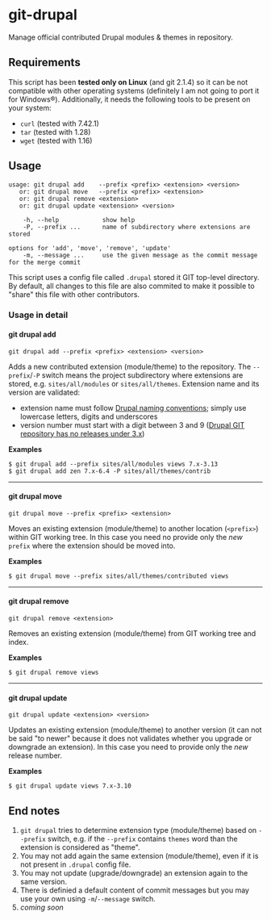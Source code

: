 # git-drupal

Manage official contributed Drupal modules & themes in repository.

## Requirements

This script has been **tested only on Linux** (and git 2.1.4) so it can be not
compatible with other operating systems (definitely I am not going to port it
for Windows&reg;). Additionally, it needs the following tools to be present on your
system:

- `curl` (tested with 7.42.1)
- `tar` (tested with 1.28)
- `wget` (tested with 1.16)

## Usage

```
usage: git drupal add    --prefix <prefix> <extension> <version>
   or: git drupal move   --prefix <prefix> <extension>
   or: git drupal remove <extension>
   or: git drupal update <extension> <version>

    -h, --help            show help
    -P, --prefix ...      name of subdirectory where extensions are stored

options for 'add', 'move', 'remove', 'update'
    -m, --message ...     use the given message as the commit message for the merge commit
```

This script uses a config file called `.drupal` stored it GIT top-level
directory. By default, all changes to this file are also commited to make it
possible to "share" this file with other contributors.

### Usage in detail

#### git drupal add
```
git drupal add --prefix <prefix> <extension> <version>
```

Adds a new contributed extension (module/theme) to the repository.
The `--prefix`/`-P` switch means the project subdirectory where extensions are
stored, e.g. `sites/all/modules` or `sites/all/themes`. Extension name and its
version are validated:

- extension name must follow [Drupal naming conventions](https://www.drupal.org/node/1074362);
simply use lowercase letters, digits and underscores
- version number must start with a digit between 3 and 9 ([Drupal GIT repository
has no releases under 3.x](http://cgit.drupalcode.org/drupal/refs))

**Examples**

```
$ git drupal add --prefix sites/all/modules views 7.x-3.13
$ git drupal add zen 7.x-6.4 -P sites/all/themes/contrib
```

---

#### git drupal move
```
git drupal move --prefix <prefix> <extension>
```

Moves an existing extension (module/theme) to another location (`<prefix>`)
within GIT working tree. In this case you need no provide only the *new*
`prefix` where the extension should be moved into.

**Examples**

```
$ git drupal move --prefix sites/all/themes/contributed views
```

---

#### git drupal remove

```
git drupal remove <extension>
```

Removes an existing extension (module/theme) from GIT working tree and index.

**Examples**

```
$ git drupal remove views
```

---

#### git drupal update

```
git drupal update <extension> <version>
```

Updates an existing extension (module/theme) to another version (it can not be
said "to newer" because it does not validates whether you upgrade or downgrade
an extension). In this case you need to provide only the *new* release number.

**Examples**

```
$ git drupal update views 7.x-3.10
```

## End notes

1. `git drupal` tries to determine extension type (module/theme) based on
`--prefix` switch, e.g. if the `--prefix` contains `themes` word than the
extension is considered as "theme".
1. You may not add again the same extension (module/theme), even if it is not
present in `.drupal` config file.
1. You may not update (upgrade/downgrade) an extension again to the same
version.
1. There is definied a default content of commit messages but you may use your
own using `-m`/`--message` switch.
1. *coming soon*
